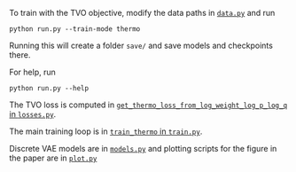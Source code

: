 To train with the TVO objective, modify the data paths in [`data.py`](https://github.com/vmasrani/tvo/blob/master/discrete_vae/data.py#L14-L17) and run
```
python run.py --train-mode thermo
```
Running this will create a folder `save/` and save models and checkpoints there.

For help, run 
```
python run.py --help
```

The TVO loss is computed in [`get_thermo_loss_from_log_weight_log_p_log_q` in `losses.py`](https://github.com/vmasrani/tvo/blob/master/discrete_vae/losses.py#L248-L316).

The main training loop is in [`train_thermo` in `train.py`](https://github.com/vmasrani/tvo/blob/master/discrete_vae/train.py#L340-L364).

Discrete VAE models are in [`models.py`](https://github.com/vmasrani/tvo/blob/master/discrete_vae/models.py) and plotting scripts for the figure in the paper are in [`plot.py`](https://github.com/vmasrani/tvo/blob/master/discrete_vae/plot.py)
